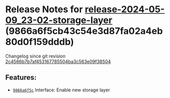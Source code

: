 Release Notes for [**release-2024-05-09\_23-02-storage-layer**](https://github.com/dfinity/ic/tree/release-2024-05-09_23-02-storage-layer) (9866a6f5cb43c54e3d87fa02a4eb80d0f159dddb)
=====================================================================================================================================================================================

Changelog since git revision [2c4566b7b7af453167785504ba3c563e09f38504](https://dashboard.internetcomputer.org/release/2c4566b7b7af453167785504ba3c563e09f38504)

Features:
---------

* [`9866a6f5c`](https://github.com/dfinity/ic/commit/9866a6f5c) Interface: Enable new storage layer
